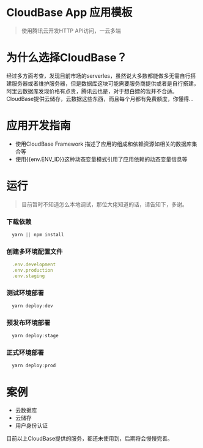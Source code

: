 # CloudBase App 应用模板
> 使用腾讯云开发HTTP API访问，一云多端

# 为什么选择CloudBase？

经过多方面考查，发现目前市场的serverles，虽然说大多数都能做多无需自行搭建服务器或者维护服务器，但是数据库这块可能需要服务商提供或者是自行搭建，阿里云数据库发现价格有点贵，腾讯云也是，对于想白嫖的我并不合适。CloudBase提供云储存，云数据这些东西，而且每个月都有免费额度，你懂得...

# 应用开发指南
- 使用CloudBase Framework 描述了应用的组成和依赖资源如相关的数据库集合等
- 使用{{env.ENV_ID}}这种动态变量模式引用了应用依赖的动态变量信息等

# 运行
> 目前暂时不知道怎么本地调试，那位大佬知道的话，请告知下，多谢。

### 下载依赖

```javascript
  yarn || npm install
```

### 创建多环境配置文件

```javascript
  .env.development
  .env.production
  .env.staging
```

### 测试环境部署

```javascript
  yarn deploy:dev
```

### 预发布环境部署

```javascript
  yarn deploy:stage
```

### 正式环境部署

```javascript
  yarn deploy:prod
```

# 案例

- 云数据库 
- 云储存
- 用户身份认证

目前以上CloudBase提供的服务，都还未使用到，后期将会慢慢完善。



